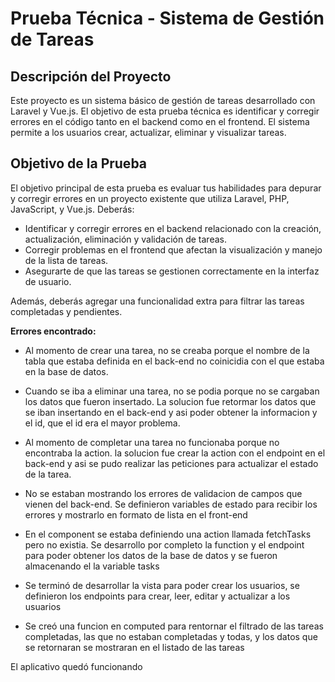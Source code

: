 # Prueba Técnica - Sistema de Gestión de Tareas

## Descripción del Proyecto

Este proyecto es un sistema básico de gestión de tareas desarrollado con Laravel y Vue.js. El objetivo de esta prueba técnica es identificar y corregir errores en el código tanto en el backend como en el frontend. El sistema permite a los usuarios crear, actualizar, eliminar y visualizar tareas.

## Objetivo de la Prueba

El objetivo principal de esta prueba es evaluar tus habilidades para depurar y corregir errores en un proyecto existente que utiliza Laravel, PHP, JavaScript, y Vue.js. Deberás:

- Identificar y corregir errores en el backend relacionado con la creación, actualización, eliminación y validación de tareas.
- Corregir problemas en el frontend que afectan la visualización y manejo de la lista de tareas.
- Asegurarte de que las tareas se gestionen correctamente en la interfaz de usuario.

Además, deberás agregar una funcionalidad extra para filtrar las tareas completadas y pendientes.


**Errores encontrado:**

- Al momento de crear una tarea, no se creaba porque el nombre de la tabla que estaba definida en el back-end no coinicidia con el que estaba en la base de datos.

- Cuando se iba a eliminar una tarea, no se podia porque no se cargaban los datos que fueron insertado. La solucion fue retormar los datos que se iban insertando en el back-end y asi poder obtener la informacion y el id, que el id era el mayor problema.


- Al momento de completar una tarea no funcionaba porque no encontraba la action. la solucion fue crear la action con el endpoint en el back-end y asi se pudo realizar las peticiones para actualizar el estado de la tarea.

- No se estaban mostrando los errores de validacion de campos que vienen del back-end. Se definieron variables de estado para recibir los errores y mostrarlo en formato de lista en el front-end

- En el component se estaba definiendo una action llamada fetchTasks pero no existia. Se desarrollo por completo la function y el endpoint para poder obtener los datos de la base de datos y se fueron almacenando el la variable tasks

- Se terminó de desarrollar la vista para poder crear los usuarios, se definieron los endpoints para crear, leer, editar y actualizar a los usuarios

- Se creó una funcion en computed para rentornar el filtrado de las tareas completadas, las que no estaban completadas y todas, y los datos que se retornaran se mostraran en el listado de las tareas


El aplicativo quedó funcionando
